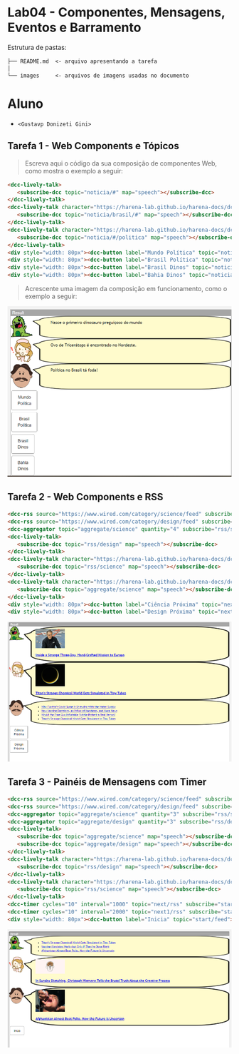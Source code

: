 # Lab04 - Componentes, Mensagens, Eventos e Barramento

Estrutura de pastas:

~~~
├── README.md  <- arquivo apresentando a tarefa
│
└── images     <- arquivos de imagens usadas no documento
~~~

# Aluno
* `<Gustavp Donizeti Gini>`

## Tarefa 1 - Web Components e Tópicos

> Escreva aqui o código da sua composição de componentes Web, como mostra o exemplo a seguir:

~~~html
<dcc-lively-talk>
   <subscribe-dcc topic="noticia/#" map="speech"></subscribe-dcc>
</dcc-lively-talk>
<dcc-lively-talk character="https://harena-lab.github.io/harena-docs/dccs/reference/images/nurse.png">
   <subscribe-dcc topic="noticia/brasil/#" map="speech"></subscribe-dcc>
</dcc-lively-talk>
<dcc-lively-talk character="https://harena-lab.github.io/harena-docs/dccs/reference/images/doctor.png">
   <subscribe-dcc topic="noticia/#/politica" map="speech"></subscribe-dcc>
</dcc-lively-talk>
<div style="width: 80px"><dcc-button label="Mundo Política" topic="noticia/mundo/politica" message="Angela Merkel quer dominar o mundo!"></dcc-button></div>
<div style="width: 80px"><dcc-button label="Brasil Política" topic="noticia/brasil/politica" message="Política no Brasil tá foda!"></dcc-button></div>
<div style="width: 80px"><dcc-button label="Brasil Dinos" topic="noticia/brasil/dinos" message="Ovo de Tricerátops é encontrado no Nordeste."></dcc-button></div>
<div style="width: 80px"><dcc-button label="Bahia Dinos" topic="noticia/bahia/dinos" message="Nasce o primeiro dinosauro preguiçoso do mundo"></dcc-button></div>
~~~

> Acrescente uma imagem da composição em funcionamento, como o exemplo a seguir:

![Composition Screenshot](labs/2021/04-messages/solucoes/imagens/Imagem_Parte01.PNG)

## Tarefa 2 - Web Components e RSS
~~~html
<dcc-rss source="https://www.wired.com/category/science/feed" subscribe="next/rss:next" topic="rss/science"></dcc-rss>
<dcc-rss source="https://www.wired.com/category/design/feed" subscribe="next/rss:next" topic="rss/design"></dcc-rss>
<dcc-aggregator topic="aggregate/science" quantity="4" subscribe="rss/science"></dcc-aggregator>
<dcc-lively-talk>
   <subscribe-dcc topic="rss/design" map="speech"></subscribe-dcc>
</dcc-lively-talk>
<dcc-lively-talk character="https://harena-lab.github.io/harena-docs/dccs/reference/images/nurse.png">
   <subscribe-dcc topic="rss/science" map="speech"></subscribe-dcc>
</dcc-lively-talk>
<dcc-lively-talk character="https://harena-lab.github.io/harena-docs/dccs/reference/images/doctor.png">
   <subscribe-dcc topic="aggregate/science" map="speech"></subscribe-dcc>
</dcc-lively-talk>
<div style="width: 80px"><dcc-button label="Ciência Próxima" topic="next/rss"></dcc-button></div>
<div style="width: 80px"><dcc-button label="Design Próxima" topic="next/rss"></dcc-button></div>
~~~

![Composition Screenshot](imagens/Imagem_Parte02.PNG)

## Tarefa 3 - Painéis de Mensagens com Timer
~~~html
<dcc-rss source="https://www.wired.com/category/science/feed" subscribe="next/rss:next" topic="rss/science"></dcc-rss>
<dcc-rss source="https://www.wired.com/category/design/feed" subscribe="next1/rss:next" topic="rss/design"></dcc-rss>
<dcc-aggregator topic="aggregate/science" quantity="3" subscribe="rss/science"></dcc-aggregator>
<dcc-aggregator topic="aggregate/design" quantity="3" subscribe="rss/design"></dcc-aggregator>
<dcc-lively-talk>
   <subscribe-dcc topic="aggregate/science" map="speech"></subscribe-dcc>
   <subscribe-dcc topic="aggregate/design" map="speech"></subscribe-dcc>
</dcc-lively-talk>
<dcc-lively-talk character="https://harena-lab.github.io/harena-docs/dccs/reference/images/nurse.png">
   <subscribe-dcc topic="rss/design" map="speech"></subscribe-dcc>
</dcc-lively-talk>
<dcc-lively-talk character="https://harena-lab.github.io/harena-docs/dccs/reference/images/doctor.png">
   <subscribe-dcc topic="rss/science" map="speech"></subscribe-dcc>
</dcc-lively-talk>
<dcc-timer cycles="10" interval="1000" topic="next/rss" subscribe="start/feed:start"></dcc-timer>
<dcc-timer cycles="10" interval="2000" topic="next1/rss" subscribe="start/feed:start"></dcc-timer>
<div style="width: 80px"><dcc-button label="Inicia" topic="start/feed"></dcc-button></div>
~~~
![Composition Screenshot](labs/2021/04-messages/solucoes/imagens/Imagem_Parte03.PNG)
